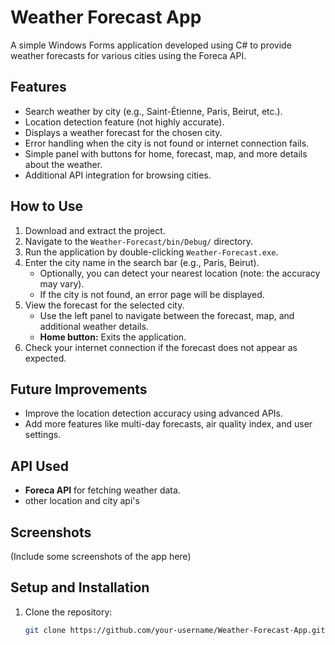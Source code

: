 # Weather Forecast App

A simple Windows Forms application developed using C# to provide weather forecasts for various cities using the Foreca API.

## Features
- Search weather by city (e.g., Saint-Étienne, Paris, Beirut, etc.).
- Location detection feature (not highly accurate).
- Displays a weather forecast for the chosen city.
- Error handling when the city is not found or internet connection fails.
- Simple panel with buttons for home, forecast, map, and more details about the weather.
- Additional API integration for browsing cities.

## How to Use
1. Download and extract the project.
2. Navigate to the `Weather-Forecast/bin/Debug/` directory.
3. Run the application by double-clicking `Weather-Forecast.exe`.
4. Enter the city name in the search bar (e.g., Paris, Beirut). 
   - Optionally, you can detect your nearest location (note: the accuracy may vary).
   - If the city is not found, an error page will be displayed.
5. View the forecast for the selected city.
   - Use the left panel to navigate between the forecast, map, and additional weather details.
   - **Home button:** Exits the application.
6. Check your internet connection if the forecast does not appear as expected.

## Future Improvements
- Improve the location detection accuracy using advanced APIs.
- Add more features like multi-day forecasts, air quality index, and user settings.

## API Used
- **Foreca API** for fetching weather data.
- other location and city api's
## Screenshots
(Include some screenshots of the app here)

## Setup and Installation
1. Clone the repository:
   ```bash
   git clone https://github.com/your-username/Weather-Forecast-App.git
